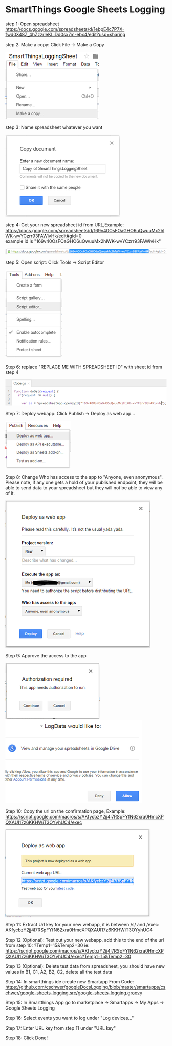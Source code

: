 # SmartThings Google Sheets Logging

step 1: Open spreadsheet https://docs.google.com/spreadsheets/d/1ebpE4c7P7X-fwd0X48Z_4hZzzrleKLiDd0sx7m-ebx4/edit?usp=sharing

step 2: Make a copy: Click File -> Make a Copy

![alt tag](img/stgsl2.png)

step 3: Name spreadsheet whatever you want

![alt tag](img/stgsl3.png)

step 4: Get your new spreadsheet id from URL,Example:
https://docs.google.com/spreadsheets/d/169v40OsFOaGHO6uQwuuMx2hlWK-wvYCzrr93FAWivHk/edit#gid=0  
	example id is "169v40OsFOaGHO6uQwuuMx2hlWK-wvYCzrr93FAWivHk"
	
![alt tag](img/stgsl4.png)

step 5: Open script: Click Tools -> Script Editor

![alt tag](img/stgsl5.png)

Step 6: replace  "REPLACE ME WITH SPREADSHEET ID" with sheet id from step 4

![alt tag](img/stgsl6.png)

Step 7: Deploy webapp: Click Publish -> Deploy as web app...

![alt tag](img/stgsl7.png)

Step 8: Change Who has access to the app to "Anyone, even anonymous".  Please note, if any one gets a hold of your published endpoint, they will be able to send data to your spreadsheet but they will not be able to view any of it.

![alt tag](img/stgsl8.png)

Step 9: Approve the access to the app

![alt tag](img/stgsl9.png)
![alt tag](img/stgsl9b.png)

Step 10: Copy the url on the confirmation page, Example:
https://script.google.com/macros/s/AKfycbzY2jj4l7RSpFYfN62xra0HmcXPQXAUI17z6KKHWiT3OYyhUC4/exec

![alt tag](img/stgsl10.png)

Step 11: Extract Url key for your new webapp, it is between /s/ and /exec: AKfycbzY2jj4l7RSpFYfN62xra0HmcXPQXAUI17z6KKHWiT3OYyhUC4

Step 12 (Optional): Test out your new webapp, add this to the end of the url from step 10: ?Temp1=15&Temp2=30
ie: https://script.google.com/macros/s/AKfycbzY2jj4l7RSpFYfN62xra0HmcXPQXAUI17z6KKHWiT3OYyhUC4/exec?Temp1=15&Temp2=30

Step 13 (Optional): Delete test data from spreadsheet, you should have new values in B1, C1, A2, B2, C2, delete all the test data

Step 14: In smartthings ide create new Smartapp From Code: https://github.com/cschwer/googleDocsLogging/blob/master/smartapps/cschwer/google-sheets-logging.src/google-sheets-logging.groovy

Step 15: In Smartthings App go to marketplace -> Smartapps -> My Apps -> Google Sheets Logging

Step 16: Select events you want to log under "Log devices..."

Step 17: Enter URL key from step 11 under "URL key"

Step 18: Click Done!
